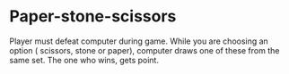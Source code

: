 # Paper-stone-scissors
Player must defeat computer during game. While you are choosing an option ( scissors, stone or paper), computer draws one of these from the same set.  The one who wins, gets point.

